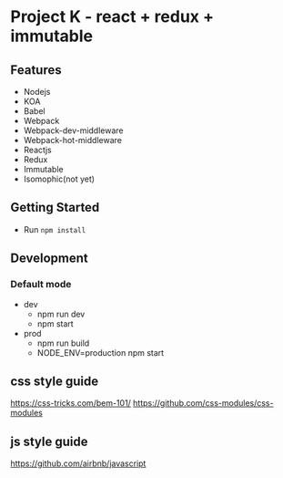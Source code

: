# Project K - react + redux + immutable
## Features
* Nodejs
* KOA
* Babel
* Webpack
* Webpack-dev-middleware
* Webpack-hot-middleware
* Reactjs
* Redux
* Immutable
* Isomophic(not yet)


## Getting Started
- Run `npm install`

## Development
### Default mode
- dev
  - npm run dev
  - npm start
- prod
  - npm run build
  - NODE_ENV=production npm start

## css style guide
https://css-tricks.com/bem-101/
https://github.com/css-modules/css-modules

## js style guide
https://github.com/airbnb/javascript
